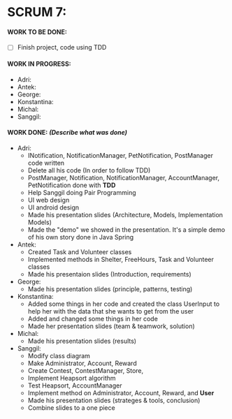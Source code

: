 # SCRUM 7:
#### WORK TO BE DONE:

 - [ ] Finish project, code using TDD

#### WORK IN PROGRESS:

* Adri:
* Antek:
* George:
* Konstantina:
* Michal: 
* Sanggil:
   

#### WORK DONE: *(Describe what was done)*

 * Adri:
   - INotification, NotificationManager, PetNotification, PostManager code written
   - Delete all his code (In order to follow TDD)
   - PostManager, Notification, NotificationManager, AccountManager, PetNotification done with **TDD**
   - Help Sanggil doing Pair Programming
   - UI web design
   - UI android design
   - Made his presentation slides (Architecture, Models, Implementation Models)
   - Made the "demo" we showed in the presentation. It's a simple demo of his own story done in Java Spring
 * Antek:
   - Created Task and Volunteer classes
   - Implemented methods in Shelter, FreeHours, Task and Volunteer classes
   - Made his presentaion slides (Introduction, requirements)
 * George:
   - Made his presentation slides (principle, patterns, testing)
 * Konstantina:
   - Added some things in her code and created the class UserInput to help her with the data that she wants to get from the user
   - Added and changed some things in her code
   - Made her presentation slides (team & teamwork, solution)
 * Michal: 
   - Made his presentation slides (results)
 * Sanggil:
   - Modify class diagram
   - Make Administrator, Account, Reward
   - Create Contest, ContestManager, Store,
   - Implement Heapsort algorithm
   - Test Heapsort, AccountManager
   - Implement method on Administrator, Account, Reward, and **User**
   - Made his presentation slides (strateges & tools, conclusion)
   - Combine slides to a one piece
